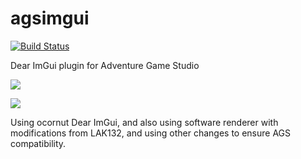# agsimgui

[![Build Status](https://dev.azure.com/ericoporto/agsimgui/_apis/build/status/ericoporto.agsimgui?branchName=master)](https://dev.azure.com/ericoporto/agsimgui/_build/latest?definitionId=12&branchName=master)

Dear ImGui plugin for Adventure Game Studio


![](https://user-images.githubusercontent.com/2244442/71566427-518ede80-2a96-11ea-9c5f-280f2ce6e01b.png)

![](https://user-images.githubusercontent.com/2244442/71623708-42ef1700-2bbd-11ea-900a-97fd0e0cc1d8.gif)

Using ocornut Dear ImGui, and also using software renderer with modifications from LAK132, and using other changes to ensure AGS compatibility.

